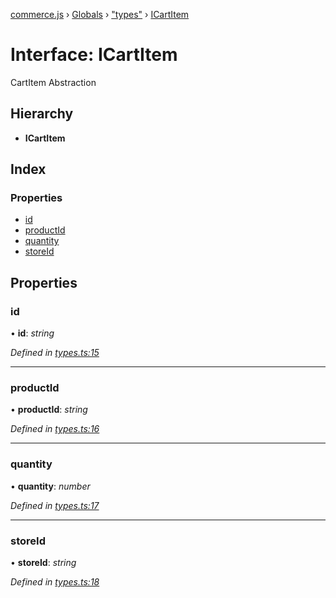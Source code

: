 [commerce.js](../README.md) › [Globals](../globals.md) › ["types"](../modules/_types_.md) › [ICartItem](_types_.icartitem.md)

# Interface: ICartItem

CartItem Abstraction

## Hierarchy

* **ICartItem**

## Index

### Properties

* [id](_types_.icartitem.md#id)
* [productId](_types_.icartitem.md#productid)
* [quantity](_types_.icartitem.md#quantity)
* [storeId](_types_.icartitem.md#storeid)

## Properties

###  id

• **id**: *string*

*Defined in [types.ts:15](https://github.com/shopjs/commerce.js/blob/fc65891/src/types.ts#L15)*

___

###  productId

• **productId**: *string*

*Defined in [types.ts:16](https://github.com/shopjs/commerce.js/blob/fc65891/src/types.ts#L16)*

___

###  quantity

• **quantity**: *number*

*Defined in [types.ts:17](https://github.com/shopjs/commerce.js/blob/fc65891/src/types.ts#L17)*

___

###  storeId

• **storeId**: *string*

*Defined in [types.ts:18](https://github.com/shopjs/commerce.js/blob/fc65891/src/types.ts#L18)*
